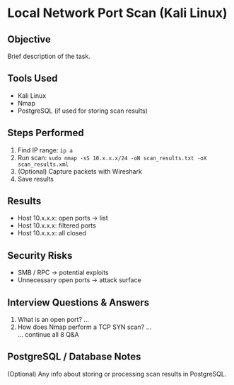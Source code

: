 # Local Network Port Scan (Kali Linux)

## Objective
Brief description of the task.

## Tools Used
- Kali Linux
- Nmap
- PostgreSQL (if used for storing scan results)

## Steps Performed
1. Find IP range: `ip a`
2. Run scan: `sudo nmap -sS 10.x.x.x/24 -oN scan_results.txt -oX scan_results.xml`
3. (Optional) Capture packets with Wireshark
4. Save results

## Results
- Host 10.x.x.x: open ports → list
- Host 10.x.x.x: filtered ports
- Host 10.x.x.x: all closed

## Security Risks
- SMB / RPC → potential exploits
- Unnecessary open ports → attack surface

## Interview Questions & Answers
1. What is an open port? …  
2. How does Nmap perform a TCP SYN scan? …  
… continue all 8 Q&A

## PostgreSQL / Database Notes
(Optional) Any info about storing or processing scan results in PostgreSQL.

